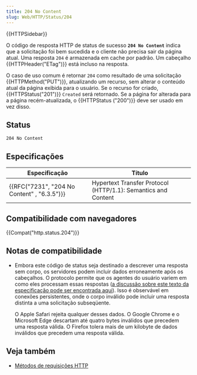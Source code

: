 ```yaml
---
title: 204 No Content
slug: Web/HTTP/Status/204
---
```


{{HTTPSidebar}}

O código de resposta HTTP de status de sucesso **`204 No Content`** indica que a solicitação foi bem sucedida e o cliente não precisa sair da página atual. Uma resposta `204` é armazenada em cache por padrão. Um cabeçalho {{HTTPHeader("ETag")}} está incluso na resposta.

O caso de uso comum é retornar `204` como resultado de uma solicitação {{HTTPMethod("PUT")}}, atualizando um recurso, sem alterar o conteúdo atual da página exibida para o usuário. Se o recurso for criado, {{HTTPStatus("201")}} `Created` será retornado. Se a página for alterada para a página recém-atualizada, o {{HTTPStatus ("200")}} deve ser usado em vez disso.

## Status

```
204 No Content
```

## Especificações

| Especificação                               | Título                                                        |
| ------------------------------------------- | ------------------------------------------------------------- |
| {{RFC("7231", "204 No Content" , "6.3.5")}} | Hypertext Transfer Protocol (HTTP/1.1): Semantics and Content |

## Compatibilidade com navegadores

{{Compat("http.status.204")}}

## Notas de compatibilidade

- Embora este código de status seja destinado a descrever uma resposta sem corpo, os servidores podem incluir dados erroneamente após os cabeçalhos. O protocolo permite que os agentes do usuário variem em como eles processam essas respostas ([a discussão sobre este texto da especificação pode ser encontrada aqui](https://github.com/httpwg/http11bis/issues/26)). Isso é observável em conexões persistentes, onde o corpo inválido pode incluir uma resposta distinta a uma solicitação subseqüente.

  O Apple Safari rejeita qualquer desses dados. O Google Chrome e o Microsoft Edge descartam até quatro bytes inválidos que precedem uma resposta válida. O Firefox tolera mais de um kilobyte de dados inválidos que precedem uma resposta válida.

## Veja também

- [Métodos de requisições HTTP](/pt-BR/docs/Web/HTTP/Methods)

